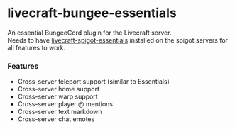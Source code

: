 # livecraft-bungee-essentials

An essential BungeeCord plugin for the Livecraft server.  
Needs to have [livecraft-spigot-essentials](https://github.com/Livecraft-Server/livecraft-spigot-essentials) installed on the spigot servers for all features to work.

### Features
* Cross-server teleport support (similar to Essentials)
* Cross-server home support
* Cross-server warp support
* Cross-server player @ mentions
* Cross-server text markdown
* Cross-server chat emotes
